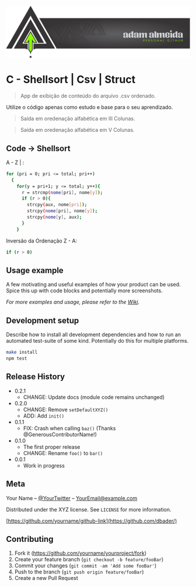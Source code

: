 ![](https://github.com/Adam-Almeida/estrutura-de-dados-II/blob/master/ADAMPERSONALGIT.png)


# C - Shellsort | Csv | Struct
> App de exibição de conteúdo do arquivo .csv ordenado.

Utilize o código apenas como estudo e base para o seu aprendizado.

> Saída em oredenação alfabética em III Colunas.
![]()

> Saída em oredenação alfabética em V Colunas.


## Code -> Shellsort

A - Z | :

```sh
for (pri = 0; pri <= total; pri++)
  {
    for(y = pri+1; y <= total; y++){
      r = strcmp(nome[pri], nome[y]);
      if (r > 0){		
        strcpy(aux, nome[pri]);
        strcpy(nome[pri], nome[y]);
        strcpy(nome[y], aux);
      }
    }
```

Inversão da Ordenação Z - A:

```sh
if (r > 0)
```

## Usage example

A few motivating and useful examples of how your product can be used. Spice this up with code blocks and potentially more screenshots.

_For more examples and usage, please refer to the [Wiki][wiki]._

## Development setup

Describe how to install all development dependencies and how to run an automated test-suite of some kind. Potentially do this for multiple platforms.

```sh
make install
npm test
```

## Release History

* 0.2.1
    * CHANGE: Update docs (module code remains unchanged)
* 0.2.0
    * CHANGE: Remove `setDefaultXYZ()`
    * ADD: Add `init()`
* 0.1.1
    * FIX: Crash when calling `baz()` (Thanks @GenerousContributorName!)
* 0.1.0
    * The first proper release
    * CHANGE: Rename `foo()` to `bar()`
* 0.0.1
    * Work in progress

## Meta

Your Name – [@YourTwitter](https://twitter.com/dbader_org) – YourEmail@example.com

Distributed under the XYZ license. See ``LICENSE`` for more information.

[https://github.com/yourname/github-link](https://github.com/dbader/)

## Contributing

1. Fork it (<https://github.com/yourname/yourproject/fork>)
2. Create your feature branch (`git checkout -b feature/fooBar`)
3. Commit your changes (`git commit -am 'Add some fooBar'`)
4. Push to the branch (`git push origin feature/fooBar`)
5. Create a new Pull Request

<!-- Markdown link & img dfn's -->
[npm-image]: https://img.shields.io/npm/v/datadog-metrics.svg?style=flat-square
[npm-url]: https://npmjs.org/package/datadog-metrics
[npm-downloads]: https://img.shields.io/npm/dm/datadog-metrics.svg?style=flat-square
[travis-image]: https://img.shields.io/travis/dbader/node-datadog-metrics/master.svg?style=flat-square
[travis-url]: https://travis-ci.org/dbader/node-datadog-metrics
[wiki]: https://github.com/yourname/yourproject/wiki
